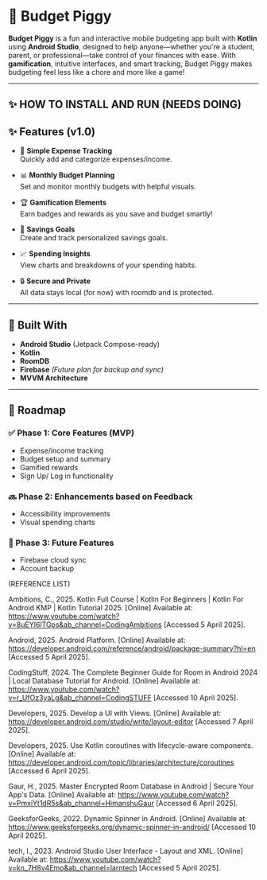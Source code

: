 # 🐷 Budget Piggy 

**Budget Piggy** is a fun and interactive mobile budgeting app built with **Kotlin** using **Android Studio**, designed to help anyone—whether you're a student, parent, or professional—take control of your finances with ease. With **gamification**, intuitive interfaces, and smart tracking, Budget Piggy makes budgeting feel less like a chore and more like a game!

---
## ✨ HOW TO INSTALL AND RUN  (NEEDS DOING) 


## ✨ Features (v1.0)

- 🧮 **Simple Expense Tracking**  
  Quickly add and categorize expenses/income.

- 📊 **Monthly Budget Planning**  
  Set and monitor monthly budgets with helpful visuals.

- 🏆 **Gamification Elements**  
  Earn badges and rewards as you save and budget smartly!

- 📅 **Savings Goals**  
  Create and track personalized savings goals.

- 📈 **Spending Insights**  
  View charts and breakdowns of your spending habits.

- 🔒 **Secure and Private**  
  All data stays local (for now) with roomdb and is protected.

---

## 📱 Built With

- **Android Studio** (Jetpack Compose-ready)
- **Kotlin**
- **RoomDB**
- **Firebase** *(Future plan for backup and sync)*
- **MVVM Architecture**

---

## 🚧 Roadmap

### ✅ Phase 1: Core Features (MVP)
- Expense/income tracking
- Budget setup and summary
- Gamified rewards
- Sign Up/ Log in functionality

### 🔜 Phase 2: Enhancements based on Feedback
- Accessibility improvements
- Visual spending charts

### 🔮 Phase 3: Future Features
- Firebase cloud sync
- Account backup

(REFERENCE LIST) 

Ambitions, C., 2025. Kotlin Full Course | Kotlin For Beginners | Kotlin For Android KMP | Kotlin Tutorial 2025. [Online] 
Available at: https://www.youtube.com/watch?v=8uEYI6lTGps&ab_channel=CodingAmbitions
[Accessed 5 April 2025].

Android, 2025. Android Platform. [Online] 
Available at: https://developer.android.com/reference/android/package-summary?hl=en
[Accessed 5 April 2025].

CodingStuff, 2024. The Complete Beginner Guide for Room in Android 2024 | Local Database Tutorial for Android. [Online] 
Available at: https://www.youtube.com/watch?v=r_UfOz3yaLg&ab_channel=CodingSTUFF
[Accessed 10 April 2025].

Developers, 2025. Develop a UI with Views. [Online] 
Available at: https://developer.android.com/studio/write/layout-editor
[Accessed 7 April 2025].

Developers, 2025. Use Kotlin coroutines with lifecycle-aware components. [Online] 
Available at: https://developer.android.com/topic/libraries/architecture/coroutines
[Accessed 6 April 2025].

Gaur, H., 2025. Master Encrypted Room Database in Android | Secure Your App's Data. [Online] 
Available at: https://www.youtube.com/watch?v=PmxiYt1dR5s&ab_channel=HimanshuGaur
[Accessed 6 April 2025].

GeeksforGeeks, 2022. Dynamic Spinner in Android. [Online] 
Available at: https://www.geeksforgeeks.org/dynamic-spinner-in-android/
[Accessed 10 April 2025].

tech, l., 2023. Android Studio User Interface - Layout and XML. [Online] 
Available at: https://www.youtube.com/watch?v=kn_7H8v4Emo&ab_channel=larntech
[Accessed 5 April 2025].

